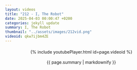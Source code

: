 ```yaml
---
layout: videos
title: "212 - I, The Robot"
date: 2025-04-03 00:00:47 +0200
categories: jekyll update
summary: I, The Robot
thumbnail: "../assets/images/212vid.png"
videoid: qkw7ijbm4ZE
---
```


<div style="text-align: center; margin-top: 20px;">
  {% include youtubePlayer.html id=page.videoid %}
  <p style="margin-top: 15px; font-size: 1.2em; color: #333;">
    <p>{{ page.summary | markdownify }}</p>
  </p>
</div>
